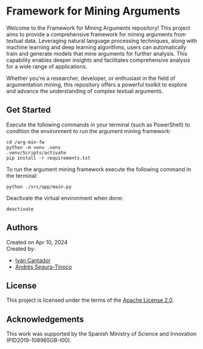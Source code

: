 # Framework for Mining Arguments

Welcome to the Framework for Mining Arguments repository! This project aims to provide a comprehensive framework for mining arguments from textual data. Leveraging natural language processing techniques, along with machine learning and deep learning algorithms, users can automatically train and generate models that mine arguments for further analysis. This capability enables deeper insights and facilitates comprehensive analysis for a wide range of applications.

Whether you're a researcher, developer, or enthusiast in the field of argumentation mining, this repository offers a powerful toolkit to explore and advance the understanding of complex textual arguments.

## Get Started

Execute the following commands in your terminal (such as PowerShell) to condition the environment to run the argument mining framework:

```console
cd /arg-min-fw
python -m venv .venv
.venv/Scripts/activate
pip install -r requirements.txt
```

To run the argument mining framework execute the following command in the terminal:

```console
python ./src/app/main.py
```

Deactivate the virtual environment when done:

```console
deactivate
```

## Authors
Created on Apr 10, 2024  
Created by:
- <a href="http://arantxa.ii.uam.es/~cantador/" target="_blank">Iv&aacute;n Cantador</a>
- <a href="https://github.com/ansegura7" target="_blank">Andrés Segura-Tinoco</a>

## License
This project is licensed under the terms of the <a href="https://github.com/argrecsys/arg-nn/blob/main/LICENSE">Apache License 2.0</a>.

## Acknowledgements
This work was supported by the Spanish Ministry of Science and Innovation (PID2019-108965GB-I00).
